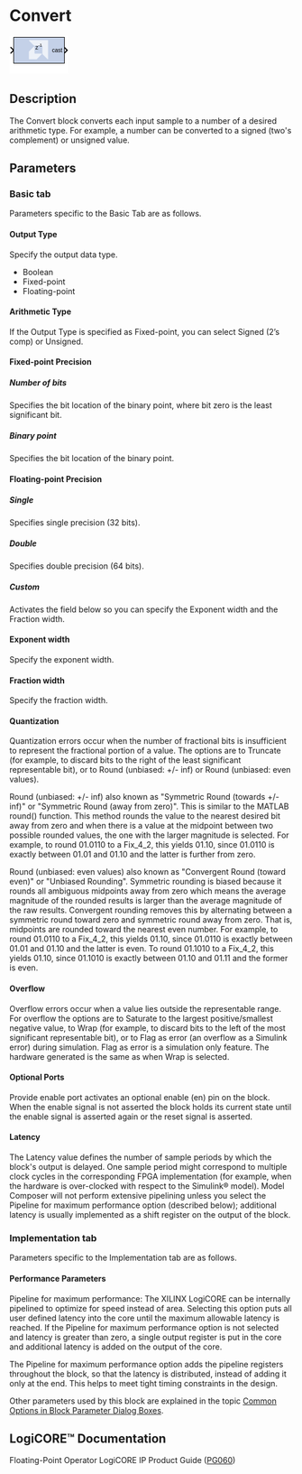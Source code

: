 # Convert

![](./Images/block.png)

## Description

The Convert block converts each input sample to a number of a
desired arithmetic type. For example, a number can be converted to a
signed (two's complement) or unsigned value.

## Parameters

### Basic tab  
Parameters specific to the Basic Tab are as follows.

#### Output Type  
Specify the output data type.
  - Boolean
  - Fixed-point
  - Floating-point

#### Arithmetic Type  
If the Output Type is specified as Fixed-point, you can select Signed
(2’s comp) or Unsigned.

#### Fixed-point Precision
##### Number of bits  
Specifies the bit location of the binary point, where bit zero is the
least significant bit.

##### Binary point  
Specifies the bit location of the binary point.

#### Floating-point Precision  
##### Single  
Specifies single precision (32 bits).

##### Double  
Specifies double precision (64 bits).

##### Custom  
Activates the field below so you can specify the Exponent width and the
Fraction width.

#### Exponent width  
Specify the exponent width.

#### Fraction width  
Specify the fraction width.

#### Quantization  
Quantization errors occur when the number of fractional bits is
insufficient to represent the fractional portion of a value. The options
are to Truncate (for example, to discard bits to the right of the least
significant representable bit), or to Round (unbiased: +/- inf) or Round
(unbiased: even values).

Round (unbiased: +/- inf) also known as "Symmetric Round (towards +/-
inf)" or "Symmetric Round (away from zero)". This is similar to the
MATLAB round() function. This method rounds the value to the nearest
desired bit away from zero and when there is a value at the midpoint
between two possible rounded values, the one with the larger magnitude
is selected. For example, to round 01.0110 to a Fix_4_2, this yields
01.10, since 01.0110 is exactly between 01.01 and 01.10 and the latter
is further from zero.

Round (unbiased: even values) also known as "Convergent Round (toward
even)" or "Unbiased Rounding". Symmetric rounding is biased because it
rounds all ambiguous midpoints away from zero which means the average
magnitude of the rounded results is larger than the average magnitude of
the raw results. Convergent rounding removes this by alternating between
a symmetric round toward zero and symmetric round away from zero. That
is, midpoints are rounded toward the nearest even number. For example,
to round 01.0110 to a Fix_4_2, this yields 01.10, since 01.0110 is
exactly between 01.01 and 01.10 and the latter is even. To round 01.1010
to a Fix_4_2, this yields 01.10, since 01.1010 is exactly between 01.10
and 01.11 and the former is even.

#### Overflow  
Overflow errors occur when a value lies outside the representable range.
For overflow the options are to Saturate to the largest
positive/smallest negative value, to Wrap (for example, to discard bits
to the left of the most significant representable bit), or to Flag as
error (an overflow as a Simulink error) during simulation. Flag as error
is a simulation only feature. The hardware generated is the same as when
Wrap is selected.

#### Optional Ports  
Provide enable port activates an optional enable (en) pin on the block.
When the enable signal is not asserted the block holds its current state
until the enable signal is asserted again or the reset signal is
asserted.

#### Latency  
The Latency value defines the number of sample periods by which the
block's output is delayed. One sample period might correspond to
multiple clock cycles in the corresponding FPGA implementation (for
example, when the hardware is over-clocked with respect to the Simulink®
model). Model Composer will not perform extensive pipelining unless you
select the Pipeline for maximum performance option (described below);
additional latency is usually implemented as a shift register on the
output of the block.

### Implementation tab  
Parameters specific to the Implementation tab are as follows.

#### Performance Parameters  
Pipeline for maximum performance: The XILINX LogiCORE can be internally
pipelined to optimize for speed instead of area. Selecting this option
puts all user defined latency into the core until the maximum allowable
latency is reached. If the Pipeline for maximum performance option is
not selected and latency is greater than zero, a single output register
is put in the core and additional latency is added on the output of the
core.

The Pipeline for maximum performance option adds the pipeline registers
throughout the block, so that the latency is distributed, instead of
adding it only at the end. This helps to meet tight timing constraints
in the design.

Other parameters used by this block are explained in the topic [Common
Options in Block Parameter Dialog
Boxes](../../GEN/common-options/README.md).

## LogiCORE™ Documentation

Floating-Point Operator LogiCORE IP Product Guide
([PG060](https://docs.xilinx.com/access/sources/ud/document?isLatest=true&url=pg060-floating-point&ft:locale=en-US))

